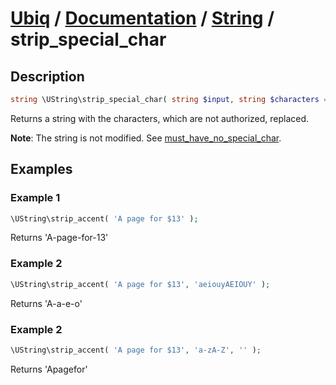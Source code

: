 [Ubiq](https://github.com/Pixel418/Ubiq#readme) / [Documentation](../index.md#readme) / [String](../index.md#string) / strip_special_char
======


Description
-------- 

```php
string \UString\strip_special_char( string $input, string $characters = '-_a-zA-Z0-9', string $replace = '-' );
```

Returns a string with the characters, which are not authorized, replaced.

**Note**: The string is not modified. See [must_have_no_special_char](./must_have_no_special_char.md#readme).



Examples
--------

### Example 1

```php
\UString\strip_accent( 'A page for $13' );
```
Returns 'A-page-for-13'

### Example 2

```php
\UString\strip_accent( 'A page for $13', 'aeiouyAEIOUY' );
```
Returns 'A-a-e-o'

### Example 2

```php
\UString\strip_accent( 'A page for $13', 'a-zA-Z', '' );
```
Returns 'Apagefor'
